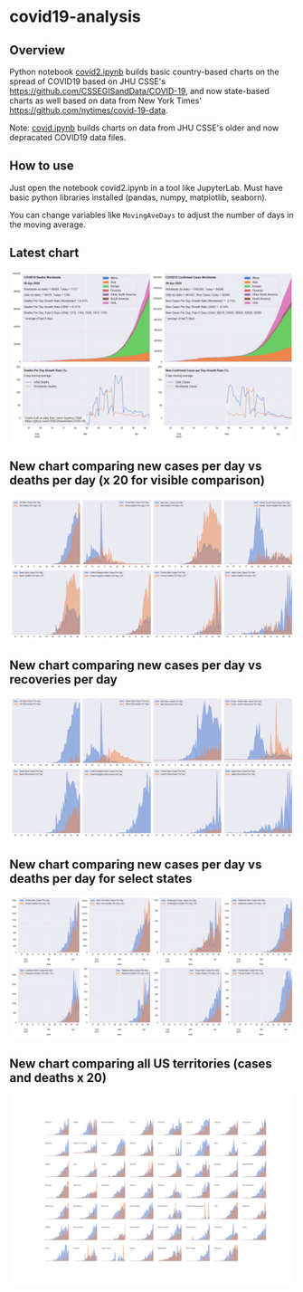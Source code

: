 # covid19-analysis

## Overview
Python notebook [covid2.ipynb](https://github.com/danlaw/covid19-analysis/blob/master/covid2.ipynb) builds basic country-based charts on the spread of COVID19 based on JHU CSSE's https://github.com/CSSEGISandData/COVID-19, and now state-based charts as well based on data from New York Times' https://github.com/nytimes/covid-19-data.

Note: [covid.ipynb](https://github.com/danlaw/covid19-analysis/blob/master/covid.ipynb) builds charts on data from JHU CSSE's older and now depracated COVID19 data files.

## How to use
Just open the notebook covid2.ipynb in a tool like JupyterLab. Must have basic python libraries installed (pandas, numpy, matplotlib, seaborn).

You can change variables like ``MovingAveDays`` to adjust the number of days in the moving average.

## Latest chart
![Latest chart](charts/20200409-covid19-chart.png)

## New chart comparing new cases per day vs deaths per day (x 20 for visible comparison)
![Comparison chart](charts/20200409-comparison-chart.png)

## New chart comparing new cases per day vs recoveries per day
![Recovery chart](charts/20200409-comparison-recovery-chart.png)

## New chart comparing new cases per day vs deaths per day for select states
![Recovery chart](charts/20200409-covid19-states.png)

## New chart comparing all US territories (cases and deaths x 20)
![Recovery chart](charts/20200409-compare-US-territories.png)